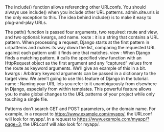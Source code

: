 

The include() function allows referencing other URLconfs.
You should always use include() when you include other URL patterns. admin.site.urls is the only exception to this.
The idea behind include() is to make it easy to plug-and-play URLs. 

The path() function is passed four arguments, two required: route and view, and two optional: kwargs, and name.
route : it is a string that contains a URL pattern. When processing a request, Django starts at the first pattern in urlpatterns and makes its way down the list, comparing the requested URL against each pattern until it finds one that matches.
view : When Django finds a matching pattern, it calls the specified view function with an HttpRequest object as the first argument and any “captured” values from the route as keyword arguments. We’ll give an example of this in a bit.
kwargs : Arbitrary keyword arguments can be passed in a dictionary to the target view. We aren’t going to use this feature of Django in the tutorial.
name : Naming your URL lets you refer to it unambiguously from elsewhere in Django, especially from within templates. This powerful feature allows you to make global changes to the URL patterns of your project while only touching a single file.
  
Patterns don’t search GET and POST parameters, or the domain name. 
For example, in a request to https://www.example.com/myapp/, the URLconf will look for myapp/. 
In a request to https://www.example.com/myapp/?page=3, the URLconf will also look for myapp/.


